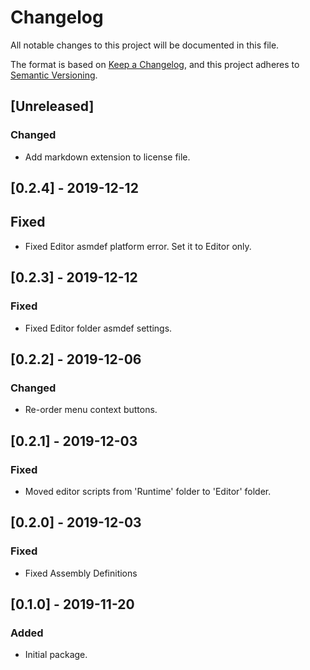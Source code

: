 # Changelog
All notable changes to this project will be documented in this file.

The format is based on [Keep a Changelog](https://keepachangelog.com/en/1.0.0/),
and this project adheres to [Semantic Versioning](https://semver.org/spec/v2.0.0.html).

## [Unreleased]
### Changed
- Add markdown extension to license file.

## [0.2.4] - 2019-12-12
## Fixed
- Fixed Editor asmdef platform error. Set it to Editor only.

## [0.2.3] - 2019-12-12
### Fixed
- Fixed Editor folder asmdef settings.

## [0.2.2] - 2019-12-06
### Changed
- Re-order menu context buttons.

## [0.2.1] - 2019-12-03
### Fixed
- Moved editor scripts from 'Runtime' folder to 'Editor' folder.

## [0.2.0] - 2019-12-03
### Fixed
- Fixed Assembly Definitions

## [0.1.0] - 2019-11-20
### Added
- Initial package.

